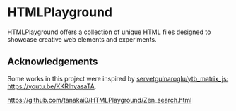 # HTMLPlayground
HTMLPlayground offers a collection of unique HTML files designed to showcase creative web elements and experiments.

## Acknowledgements

Some works in this project were inspired by [servetgulnaroglu/ytb\_matrix\_js: https://youtu\.be/KKRlhyasaTA](https://github.com/servetgulnaroglu/ytb_matrix_js).

https://github.com/tanakai0/HTMLPlayground/Zen_search.html
